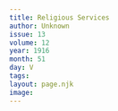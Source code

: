 ```yaml
---
title: Religious Services
author: Unknown
issue: 13
volume: 12
year: 1916
month: 51
day: V
tags:
layout: page.njk
image:
---
```


